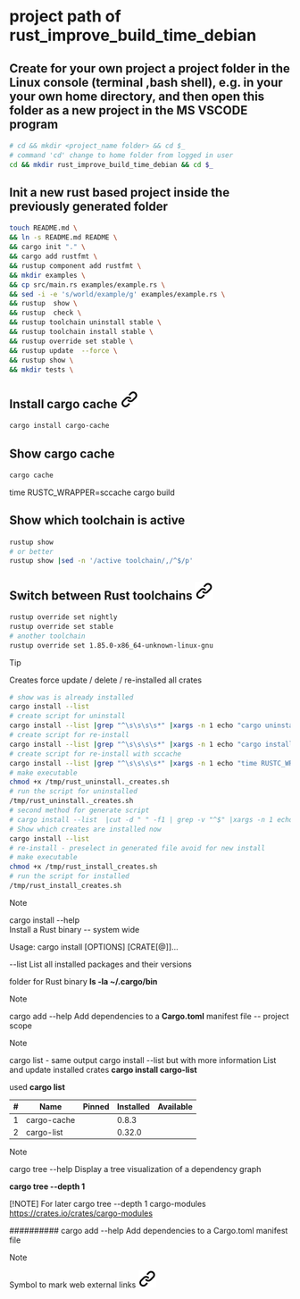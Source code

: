 # project path of rust_improve_build_time_debian
<!-- To comply with the format -->
## Create for your own project a project folder in the Linux console (terminal ,bash shell), e.g. in your your own home directory, and then open this folder as a new project in the MS VSCODE program
<!-- To comply with the format -->
```bash <!-- markdownlint-disable-line code-block-style -->
# cd && mkdir <project_name folder> && cd $_
# command 'cd' change to home folder from logged in user
cd && mkdir rust_improve_build_time_debian && cd $_
```
<!-- To comply with the format -->
## Init a new rust based project inside the previously generated folder
<!-- To comply with the format -->
```bash <!-- markdownlint-disable-line code-block-style -->
touch README.md \
&& ln -s README.md README \
&& cargo init "." \
&& cargo add rustfmt \
&& rustup component add rustfmt \
&& mkdir examples \
&& cp src/main.rs examples/example.rs \
&& sed -i -e 's/world/example/g' examples/example.rs \
&& rustup  show \
&& rustup  check \
&& rustup toolchain uninstall stable \
&& rustup toolchain install stable \
&& rustup override set stable \
&& rustup update  --force \
&& rustup show \
&& mkdir tests \

```

## Install cargo cache [![alt text][1]](https://crates.io/crates/cargo-cache)
<!-- keep the format -->
```bash <!-- markdownlint-disable-line code-block-style -->
cargo install cargo-cache
```
<!-- keep the format -->
## Show cargo cache
<!-- keep the format -->
```bash <!-- markdownlint-disable-line code-block-style -->
cargo cache
```
<!-- keep the format -->
time RUSTC_WRAPPER=sccache cargo build

<!-- keep the format -->
## Show which toolchain is active
<!-- keep the format -->
```bash <!-- markdownlint-disable-line code-block-style -->
rustup show
# or better
rustup show |sed -n '/active toolchain/,/^$/p'
```
<!-- keep the format -->
## Switch between Rust toolchains  [![alt text][1]](https://stackoverflow.com/questions/58226545/how-to-switch-between-rust-toolchains)
<!-- keep the format -->
```bash <!-- markdownlint-disable-line code-block-style -->
rustup override set nightly
rustup override set stable
# another toolchain
rustup override set 1.85.0-x86_64-unknown-linux-gnu
```
<!-- keep the format -->
>[!TIP]
>Creates force update / delete / re-installed all crates
<!-- To comply with the format -->
```bash <!-- markdownlint-disable-line code-block-style -->
# show was is already installed
cargo install --list
# create script for uninstall 
cargo install --list |grep "^\s\s\s\s*" |xargs -n 1 echo "cargo uninstall " >/tmp/rust_uninstall_creates.sh
# create script for re-install 
cargo install --list |grep "^\s\s\s\s*" |xargs -n 1 echo "cargo install " >/tmp/rust_install_creates.sh
# create script for re-install with sccache
cargo install --list |grep "^\s\s\s\s*" |xargs -n 1 echo "time RUSTC_WRAPPER=sccache cargo install " >/tmp/rust_install_w_sccache_creates.sh
# make executable
chmod +x /tmp/rust_uninstall._creates.sh 
# run the script for uninstalled
/tmp/rust_uninstall._creates.sh
# second method for generate script
# cargo install --list  |cut -d " " -f1 | grep -v "^$" |xargs -n 1 echo "cargo uninstall "
# Show which creates are installed now
cargo install --list
# re-install - preselect in generated file avoid for new install
# make executable
chmod +x /tmp/rust_install_creates.sh
# run the script for installed
/tmp/rust_install_creates.sh

```
<!-- To comply with the format -->
>[!NOTE]
>cargo install --help  
>Install a Rust binary -- system wide  
>
><!-- markdownlint-disable MD033 -->
> Usage: cargo install [OPTIONS] [CRATE[@<VER>]]...
><!-- markdownlint-enable MD033 -->
> --list                     List all installed packages and their versions
><!-- keep the format -->
>folder for Rust binary
>**ls -la ~/.cargo/bin**
><!-- keep the format -->
<!-- keep the format -->
>[!NOTE]
>cargo add --help
>Add dependencies to a **Cargo.toml** manifest file -- project scope
><!-- keep the format -->
<!-- keep the format -->
>[!NOTE]
>cargo list - same output cargo install --list but with more information
>List and update installed crates
>**cargo install cargo-list**
>
>used
>**cargo list**
><!-- markdownlint-disable MD058 -->
>|  # | Name        | Pinned | Installed | Available |
>|---:|-------------|--------|-----------|-----------|
>|  1 | cargo-cache |        | 0.8.3     |           |
>|  2 | cargo-list  |        | 0.32.0    |           |
><!-- markdownlint-enable MD058 -->
><!-- keep the format -->
<!-- keep the format -->
>[!NOTE]
>cargo tree --help
>Display a tree visualization of a dependency graph
>
>**cargo tree --depth 1**

[!NOTE] For later
cargo tree --depth 1
cargo-modules https://crates.io/crates/cargo-modules

##########
cargo add --help
Add dependencies to a Cargo.toml manifest file

<!-- keep the format -->
>[!NOTE]
>Symbol to mark web external links [![alt text][1]](./README.md)
<!-- make folder and download the link sign vai curl -->
<!-- mkdir -p img && curl --create-dirs --output-dir img -O  "https://raw.githubusercontent.com/MathiasStadler/link_symbol_svg/refs/heads/main/link_symbol.svg"-->
<!-- Link sign - Don't Found a better way :-( - You know a better method? - send me a email -->
[1]: ./img/link_symbol.svg
